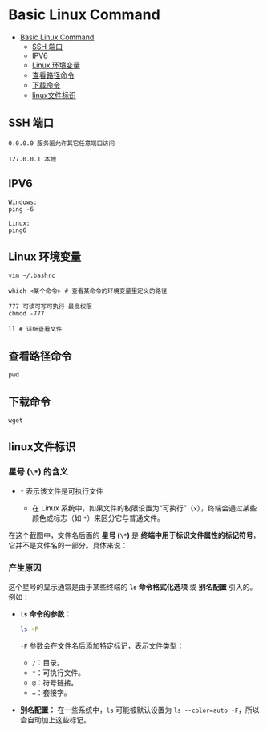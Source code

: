 # Basic Linux Command
- [Basic Linux Command](#basic-linux-command)
  - [SSH 端口](#ssh-端口)
  - [IPV6](#ipv6)
  - [Linux 环境变量](#linux-环境变量)
  - [查看路径命令](#查看路径命令)
  - [下载命令](#下载命令)
  - [linux文件标识](#linux文件标识)

## SSH 端口

```
0.0.0.0 服务器允许其它任意端口访问

127.0.0.1 本地
```
## IPV6

```
Windows:
ping -6

Linux:
ping6
```


## Linux 环境变量

```
vim ~/.bashrc

which <某个命令> # 查看某命令的环境变量里定义的路径

777 可读可写可执行 最高权限
chmod -777

ll # 详细查看文件
```



## 查看路径命令

```
pwd
```

## 下载命令

```
wget
```

## linux文件标识

### **星号 (`\*`) 的含义**

- `*` 表示该文件是可执行文件

  - 在 Linux 系统中，如果文件的权限设置为“可执行”（`x`），终端会通过某些颜色或标志（如 `*`）来区分它与普通文件。

在这个截图中，文件名后面的 **星号 (`\*`)** 是 **终端中用于标识文件属性的标记符号**，它并不是文件名的一部分。具体来说：

### **产生原因**

这个星号的显示通常是由于某些终端的 **`ls` 命令格式化选项** 或 **别名配置** 引入的。例如：

- **`ls` 命令的参数：**

  ```bash
  ls -F
  ```

  `-F` 参数会在文件名后添加特定标记，表示文件类型：

  - `/`：目录。
  - `*`：可执行文件。
  - `@`：符号链接。
  - `=`：套接字。

- **别名配置：** 在一些系统中，`ls` 可能被默认设置为 `ls --color=auto -F`，所以会自动加上这些标记。

